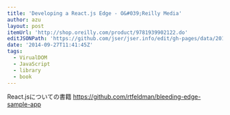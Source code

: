 ```yaml
---
title: 'Developing a React.js Edge - O&#039;Reilly Media'
author: azu
layout: post
itemUrl: 'http://shop.oreilly.com/product/9781939902122.do'
editJSONPath: 'https://github.com/jser/jser.info/edit/gh-pages/data/2014/09/index.json'
date: '2014-09-27T11:41:45Z'
tags:
  - VirualDOM
  - JavaScript
  - library
  - book
---
```

React.jsについての書籍
https://github.com/rtfeldman/bleeding-edge-sample-app
